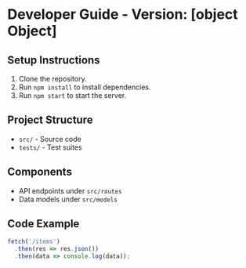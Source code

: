 # Developer Guide - Version: [object Object]

## Setup Instructions

1. Clone the repository.
2. Run `npm install` to install dependencies.
3. Run `npm start` to start the server.

## Project Structure

- `src/` - Source code
- `tests/` - Test suites

## Components

- API endpoints under `src/routes`
- Data models under `src/models`

## Code Example

```javascript
fetch('/items')
  .then(res => res.json())
  .then(data => console.log(data));
```
